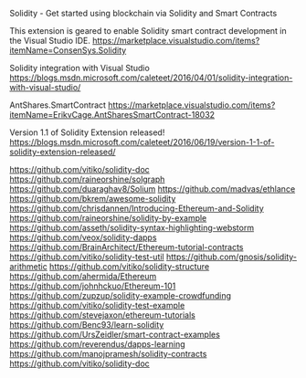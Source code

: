 Solidity - Get started using blockchain via Solidity and Smart Contracts

This extension is geared to enable Solidity smart contract development in the Visual Studio IDE.
https://marketplace.visualstudio.com/items?itemName=ConsenSys.Solidity


Solidity integration with Visual Studio
https://blogs.msdn.microsoft.com/caleteet/2016/04/01/solidity-integration-with-visual-studio/

AntShares.SmartContract
https://marketplace.visualstudio.com/items?itemName=ErikvCage.AntSharesSmartContract-18032

Version 1.1 of Solidity Extension released!
https://blogs.msdn.microsoft.com/caleteet/2016/06/19/version-1-1-of-solidity-extension-released/

https://github.com/vitiko/solidity-doc
https://github.com/raineorshine/solgraph
https://github.com/duaraghav8/Solium
https://github.com/madvas/ethlance
https://github.com/bkrem/awesome-solidity
https://github.com/chrisdannen/Introducing-Ethereum-and-Solidity
https://github.com/raineorshine/solidity-by-example
https://github.com/asseth/solidity-syntax-highlighting-webstorm
https://github.com/veox/solidity-dapps
https://github.com/BrainArchitect/Ethereum-tutorial-contracts
https://github.com/vitiko/solidity-test-util
https://github.com/gnosis/solidity-arithmetic
https://github.com/vitiko/solidity-structure
https://github.com/ahermida/Ethereum
https://github.com/johnhckuo/Ethereum-101
https://github.com/zupzup/solidity-example-crowdfunding
https://github.com/vitiko/solidity-test-example
https://github.com/stevejaxon/ethereum-tutorials
https://github.com/Benc93/learn-solidity
https://github.com/UrsZeidler/smart-contract-examples
https://github.com/reverendus/dapps-learning
https://github.com/manojpramesh/solidity-contracts
https://github.com/vitiko/solidity-doc
